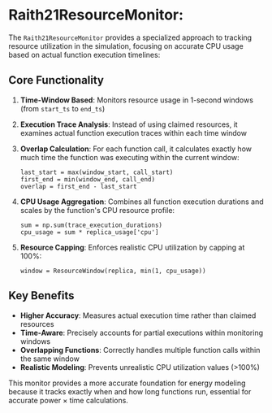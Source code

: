 # Raith21ResourceMonitor:

The `Raith21ResourceMonitor` provides a specialized approach to tracking resource utilization in the simulation, focusing on accurate CPU usage based on actual function execution timelines:

## Core Functionality

1. **Time-Window Based**: Monitors resource usage in 1-second windows (from `start_ts` to `end_ts`)

2. **Execution Trace Analysis**: Instead of using claimed resources, it examines actual function execution traces within each time window

3. **Overlap Calculation**: For each function call, it calculates exactly how much time the function was executing within the current window:

   ```
   last_start = max(window_start, call_start)
   first_end = min(window_end, call_end)
   overlap = first_end - last_start
   ```

4. **CPU Usage Aggregation**: Combines all function execution durations and scales by the function's CPU resource profile:

   ```
   sum = np.sum(trace_execution_durations)
   cpu_usage = sum * replica_usage['cpu']
   ```

5. **Resource Capping**: Enforces realistic CPU utilization by capping at 100%:
   ```
   window = ResourceWindow(replica, min(1, cpu_usage))
   ```

## Key Benefits

- **Higher Accuracy**: Measures actual execution time rather than claimed resources
- **Time-Aware**: Precisely accounts for partial executions within monitoring windows
- **Overlapping Functions**: Correctly handles multiple function calls within the same window
- **Realistic Modeling**: Prevents unrealistic CPU utilization values (>100%)

This monitor provides a more accurate foundation for energy modeling because it tracks exactly when and how long functions run, essential for accurate power × time calculations.
